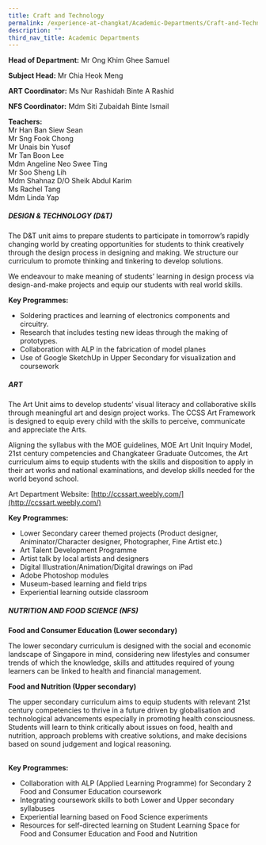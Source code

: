 ```yaml
---
title: Craft and Technology
permalink: /experience-at-changkat/Academic-Departments/Craft-and-Technology
description: ""
third_nav_title: Academic Departments
---
```

**Head of Department:** Mr Ong Khim Ghee Samuel  
  
**Subject Head:** Mr Chia Heok Meng  
  
**ART Coordinator:** Ms Nur Rashidah Binte A Rashid  
  
**NFS Coordinator:** Mdm Siti Zubaidah Binte Ismail  
  
**Teachers:**  
Mr Han Ban Siew Sean  
Mr Sng Fook Chong  
Mr Unais bin Yusof  
Mr Tan Boon Lee  
Mdm Angeline Neo Swee Ting  
Mr Soo Sheng Lih  
Mdm Shahnaz D/O Sheik Abdul Karim  
Ms Rachel Tang  
Mdm Linda Yap  

##### DESIGN & TECHNOLOGY (D&T) 

The D&T unit aims to prepare students to participate in tomorrow’s rapidly changing world by creating opportunities for students to think creatively through the design process in designing and making. We structure our curriculum to promote thinking and tinkering to develop solutions.

We endeavour to make meaning of students’ learning in design process via design-and-make projects and equip our students with real world skills.

  

**Key Programmes:**  

*   Soldering practices and learning of electronics components and circuitry.
*   Research that includes testing new ideas through the making of prototypes.
*   Collaboration with ALP in the fabrication of model planes
*   Use of Google SketchUp in Upper Secondary for visualization and coursework

  

##### ART

The Art Unit aims to develop students’ visual literacy and collaborative skills through meaningful art and design project works. The CCSS Art Framework is designed to equip every child with the skills to perceive, communicate and appreciate the Arts.   
  
Aligning the syllabus with the MOE guidelines, MOE Art Unit Inquiry Model, 21st century competencies and Changkateer Graduate Outcomes, the Art curriculum aims to equip students with the skills and disposition to apply in their art works and national examinations, and develop skills needed for the world beyond school.   
  
Art Department Website: [http://ccssart.weebly.com/](http://ccssart.weebly.com/)  
  
**Key Programmes:**  
  

*   Lower Secondary career themed projects (Product designer, Animinator/Character designer, Photographer, Fine Artist etc.) 
*   Art Talent Development Programme 
*   Artist talk by local artists and designers 
*   Digital Illustration/Animation/Digital drawings on iPad 
*   Adobe Photoshop modules 
*   Museum-based learning and field trips 
*   Experiential learning outside classroom

  

##### NUTRITION AND FOOD SCIENCE (NFS)

**Food and Consumer Education (Lower secondary)**  
  
The lower secondary curriculum is designed with the social and economic landscape of Singapore in mind, considering new lifestyles and consumer trends of which the knowledge, skills and attitudes required of young learners can be linked to health and financial management.  

**Food and Nutrition (Upper secondary)**  
  
The upper secondary curriculum aims to equip students with relevant 21st century competencies to thrive in a future driven by globalisation and technological advancements especially in promoting health consciousness. Students will learn to think critically about issues on food, health and nutrition, approach problems with creative solutions, and make decisions based on sound judgement and logical reasoning.  
 
 
**Key Programmes:**  

  

*   Collaboration with ALP (Applied Learning Programme) for Secondary 2 Food and Consumer Education coursework 
*   Integrating coursework skills to both Lower and Upper secondary syllabuses 
*   Experiential learning based on Food Science experiments 
*   Resources for self-directed learning on Student Learning Space for Food and Consumer Education and Food and Nutrition